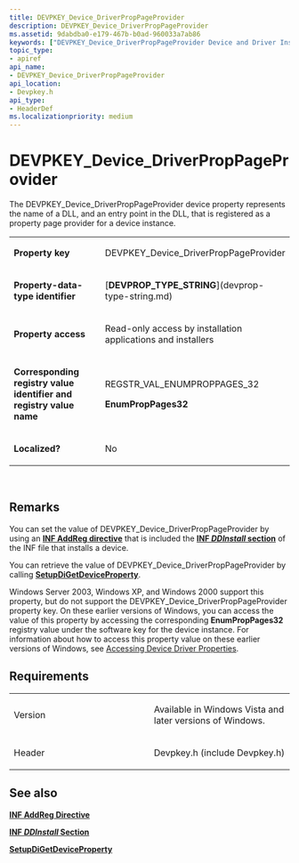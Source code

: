 ```yaml
---
title: DEVPKEY_Device_DriverPropPageProvider
description: DEVPKEY_Device_DriverPropPageProvider
ms.assetid: 9dabdba0-e179-467b-b0ad-960033a7ab86
keywords: ["DEVPKEY_Device_DriverPropPageProvider Device and Driver Installation"]
topic_type:
- apiref
api_name:
- DEVPKEY_Device_DriverPropPageProvider
api_location:
- Devpkey.h
api_type:
- HeaderDef
ms.localizationpriority: medium
---
```


# DEVPKEY_Device_DriverPropPageProvider


The DEVPKEY_Device_DriverPropPageProvider device property represents the name of a DLL, and an entry point in the DLL, that is registered as a property page provider for a device instance.

<table>
<colgroup>
<col width="50%" />
<col width="50%" />
</colgroup>
<tbody>
<tr class="odd">
<td align="left"><p><strong>Property key</strong></p></td>
<td align="left"><p>DEVPKEY_Device_DriverPropPageProvider</p></td>
</tr>
<tr class="even">
<td align="left"><p><strong>Property-data-type identifier</strong></p></td>
<td align="left"><p>[<strong>DEVPROP_TYPE_STRING</strong>](devprop-type-string.md)</p></td>
</tr>
<tr class="odd">
<td align="left"><p><strong>Property access</strong></p></td>
<td align="left"><p>Read-only access by installation applications and installers</p></td>
</tr>
<tr class="even">
<td align="left"><p><strong>Corresponding registry value identifier and registry value name</strong></p></td>
<td align="left"><p>REGSTR_VAL_ENUMPROPPAGES_32</p>
<p><strong>EnumPropPages32</strong></p></td>
</tr>
<tr class="odd">
<td align="left"><p><strong>Localized?</strong></p></td>
<td align="left"><p>No</p></td>
</tr>
</tbody>
</table>

 

Remarks
-------

You can set the value of DEVPKEY_Device_DriverPropPageProvider by using an [**INF AddReg directive**](https://msdn.microsoft.com/library/windows/hardware/ff546320) that is included the [**INF *DDInstall* section**](https://msdn.microsoft.com/library/windows/hardware/ff547344) of the INF file that installs a device.

You can retrieve the value of DEVPKEY_Device_DriverPropPageProvider by calling [**SetupDiGetDeviceProperty**](https://msdn.microsoft.com/library/windows/hardware/ff551963).

Windows Server 2003, Windows XP, and Windows 2000 support this property, but do not support the DEVPKEY_Device_DriverPropPageProvider property key. On these earlier versions of Windows, you can access the value of this property by accessing the corresponding **EnumPropPages32** registry value under the software key for the device instance. For information about how to access this property value on these earlier versions of Windows, see [Accessing Device Driver Properties](https://msdn.microsoft.com/library/windows/hardware/ff537732).

Requirements
------------

<table>
<colgroup>
<col width="50%" />
<col width="50%" />
</colgroup>
<tbody>
<tr class="odd">
<td align="left"><p>Version</p></td>
<td align="left"><p>Available in Windows Vista and later versions of Windows.</p></td>
</tr>
<tr class="even">
<td align="left"><p>Header</p></td>
<td align="left">Devpkey.h (include Devpkey.h)</td>
</tr>
</tbody>
</table>

## See also


[**INF AddReg Directive**](https://msdn.microsoft.com/library/windows/hardware/ff546320)

[**INF *DDInstall* Section**](https://msdn.microsoft.com/library/windows/hardware/ff547344)

[**SetupDiGetDeviceProperty**](https://msdn.microsoft.com/library/windows/hardware/ff551963)

 

 







